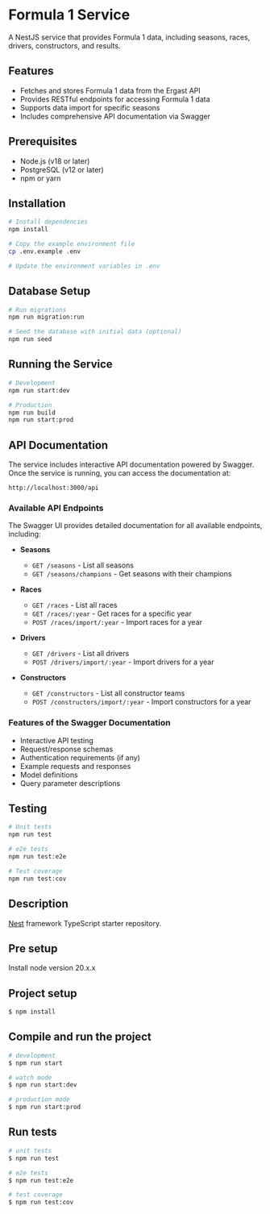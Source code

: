 # Formula 1 Service

A NestJS service that provides Formula 1 data, including seasons, races, drivers, constructors, and results.

## Features

- Fetches and stores Formula 1 data from the Ergast API
- Provides RESTful endpoints for accessing Formula 1 data
- Supports data import for specific seasons
- Includes comprehensive API documentation via Swagger

## Prerequisites

- Node.js (v18 or later)
- PostgreSQL (v12 or later)
- npm or yarn

## Installation

```bash
# Install dependencies
npm install

# Copy the example environment file
cp .env.example .env

# Update the environment variables in .env
```

## Database Setup

```bash
# Run migrations
npm run migration:run

# Seed the database with initial data (optional)
npm run seed
```

## Running the Service

```bash
# Development
npm run start:dev

# Production
npm run build
npm run start:prod
```

## API Documentation

The service includes interactive API documentation powered by Swagger. Once the service is running, you can access the documentation at:

```
http://localhost:3000/api
```

### Available API Endpoints

The Swagger UI provides detailed documentation for all available endpoints, including:

- **Seasons**
  - `GET /seasons` - List all seasons
  - `GET /seasons/champions` - Get seasons with their champions

- **Races**
  - `GET /races` - List all races
  - `GET /races/:year` - Get races for a specific year
  - `POST /races/import/:year` - Import races for a year

- **Drivers**
  - `GET /drivers` - List all drivers
  - `POST /drivers/import/:year` - Import drivers for a year

- **Constructors**
  - `GET /constructors` - List all constructor teams
  - `POST /constructors/import/:year` - Import constructors for a year

### Features of the Swagger Documentation

- Interactive API testing
- Request/response schemas
- Authentication requirements (if any)
- Example requests and responses
- Model definitions
- Query parameter descriptions

## Testing

```bash
# Unit tests
npm run test

# e2e tests
npm run test:e2e

# Test coverage
npm run test:cov
```

## Description

[Nest](https://github.com/nestjs/nest) framework TypeScript starter repository.

## Pre setup
Install node version 20.x.x

## Project setup

```bash
$ npm install
```

## Compile and run the project

```bash
# development
$ npm run start

# watch mode
$ npm run start:dev

# production mode
$ npm run start:prod
```

## Run tests

```bash
# unit tests
$ npm run test

# e2e tests
$ npm run test:e2e

# test coverage
$ npm run test:cov
```



